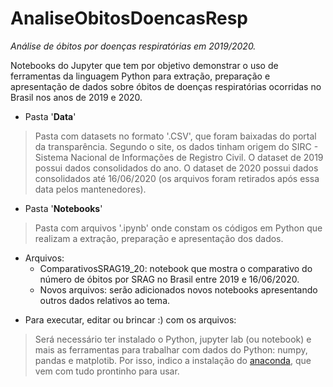 # AnaliseObitosDoencasResp
_Análise de óbitos por doenças respiratórias em 2019/2020._

Notebooks do Jupyter que tem por objetivo demonstrar o uso de ferramentas
da linguagem Python para extração, preparação e apresentação de dados
sobre óbitos de doenças respiratórias ocorridas no Brasil nos anos de 
2019 e 2020.


* Pasta '__Data__'
> Pasta com datasets no formato '.CSV', que foram baixadas do portal da transparência.
> Segundo o site, os dados tinham origem do SIRC - Sistema Nacional de Informações de Registro Civil.
> O dataset de 2019 possui dados consolidados do ano. 
> O dataset de 2020 possui dados consolidados até 16/06/2020 (os arquivos foram retirados após essa data pelos mantenedores).


* Pasta  '__Notebooks__'
> Pasta com arquivos '.ipynb' onde constam os códigos em Python que realizam a extração, preparação
e apresentação dos dados.
+ Arquivos:
    - ComparativosSRAG19_20: notebook que mostra o comparativo do número de óbitos por SRAG no Brasil entre 2019 e 16/06/2020.
    - Novos arquivos: serão adicionados novos notebooks apresentando outros dados relativos ao tema. 


* Para executar, editar ou brincar :) com os arquivos:
> Será necessário ter instalado o Python, jupyter lab (ou notebook) e mais as ferramentas para trabalhar
com dados do Python: numpy, pandas e matplotib. Por isso, indico a instalação do [anaconda](https://www.anaconda.com/products/individual),
que vem com tudo prontinho para usar.



